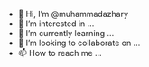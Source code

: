- 👋 Hi, I’m @muhammadazhary
- 👀 I’m interested in ...
- 🌱 I’m currently learning ...
- 💞️ I’m looking to collaborate on ...
- 📫 How to reach me ...

<!---
muhammadazhary/muhammadazhary is a ✨ special ✨ repository because its `README.md` (this file) appears on your GitHub profile.
You can click the Preview link to take a look at your changes.
--->
